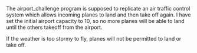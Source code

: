 The airport_challenge program is supposed to replicate an air traffic control system which allows incoming planes to land and then take off again. I have set the initial airport capacity to 10, so no more planes will be able to land until the others takeoff from the airport. 

If the weather is too stormy to fly, planes will not be permitted to land or take off.


